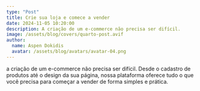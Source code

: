 ```yaml
---
type: "Post"
title: Crie sua loja e comece a vender
date: 2024-11-05 10:20:00
description: A criação de um e-commerce não precisa ser difícil.
image: /assets/blog/covers/quarto-post.avif
author:
  name: Aspen Dokidis
  avatar: /assets/blog/avatars/avatar-04.png
---
```


a criação de um e-commerce não precisa ser difícil. Desde o cadastro de produtos até o design da sua página, nossa plataforma oferece tudo o que você precisa para começar a vender de forma simples e prática.
